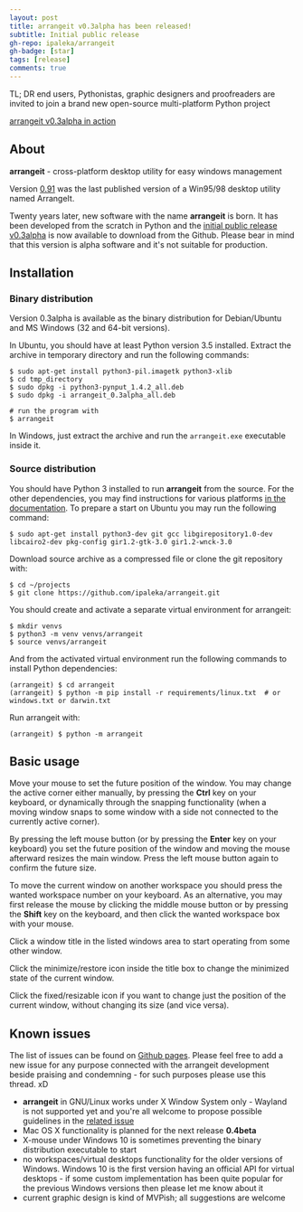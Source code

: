 ```yaml
---
layout: post
title: arrangeit v0.3alpha has been released!
subtitle: Initial public release
gh-repo: ipaleka/arrangeit
gh-badge: [star]
tags: [release]
comments: true
---
```

TL; DR end users, Pythonistas, graphic designers and proofreaders are invited to join a brand new open-source multi-platform Python project

[arrangeit v0.3alpha in action](https://vimeo.com/351440620)

## About

**arrangeit** - cross-platform desktop utility for easy windows management

Version [0.91](https://github.com/ipaleka/arrangeit/tree/master/assets) was the last published version of a Win95/98 desktop utility named ArrangeIt.

Twenty years later, new software with the name **arrangeit** is born. It has been developed from the scratch in Python and the [initial public release v0.3alpha](https://github.com/ipaleka/arrangeit/releases/tag/v0.3alpha) is now available to download from the Github. Please bear in mind that this version is alpha software and it's not suitable for production.

## Installation

### Binary distribution

Version 0.3alpha is available as the binary distribution for Debian/Ubuntu and MS Windows (32 and 64-bit versions).

In Ubuntu, you should have at least Python version 3.5 installed. Extract the archive in temporary directory and run the following commands:

    $ sudo apt-get install python3-pil.imagetk python3-xlib
    $ cd tmp_directory
    $ sudo dpkg -i python3-pynput_1.4.2_all.deb
    $ sudo dpkg -i arrangeit_0.3alpha_all.deb

    # run the program with
    $ arrangeit

In Windows, just extract the archive and run the `arrangeit.exe` executable inside it.

### Source distribution

You should have Python 3 installed to run **arrangeit** from the source. For the other dependencies, you may find instructions for various platforms [in the documentation](https://arrangeit.readthedocs.io/en/latest/development.html). To prepare a start on Ubuntu you may run the following command:

    $ sudo apt-get install python3-dev git gcc libgirepository1.0-dev libcairo2-dev pkg-config gir1.2-gtk-3.0 gir1.2-wnck-3.0

Download source archive as a compressed file or clone the git repository with:

    $ cd ~/projects
    $ git clone https://github.com/ipaleka/arrangeit.git

You should create and activate a separate virtual environment for arrangeit:

    $ mkdir venvs
    $ python3 -m venv venvs/arrangeit
    $ source venvs/arrangeit

And from the activated virtual environment run the following commands to install Python dependencies:

    (arrangeit) $ cd arrangeit
    (arrangeit) $ python -m pip install -r requirements/linux.txt  # or windows.txt or darwin.txt

Run arrangeit with:

    (arrangeit) $ python -m arrangeit


## Basic usage

Move your mouse to set the future position of the window. You may change the active
corner either manually, by pressing the **Ctrl** key on your keyboard, or dynamically
through the snapping functionality (when a moving window snaps to some window with a
side not connected to the currently active corner).

By pressing the left mouse button (or by pressing the **Enter** key on your keyboard)
you set the future position of the window and moving the mouse afterward resizes the
main window. Press the left mouse button again to confirm the future size.

To move the current window on another workspace you should press the wanted workspace
number on your keyboard. As an alternative, you may first release the mouse by
clicking the middle mouse button or by pressing the **Shift** key on the keyboard, and
then click the wanted workspace box with your mouse.

Click a window title in the listed windows area to start operating from some other
window.

Click the minimize/restore icon inside the title box to change the minimized state of the current window.

Click the fixed/resizable icon if you want to change just the position of the current window, without changing its size (and vice versa).

## Known issues

The list of issues can be found on [Github pages](https://github.com/ipaleka/arrangeit/issues). Please feel free to add a new issue for any purpose connected with the arrangeit development beside praising and condemning - for such purposes please use this thread. xD

- **arrangeit** in GNU/Linux works under X Window System only - Wayland is not supported yet and you're all welcome to propose possible guidelines in the [related issue](https://github.com/ipaleka/arrangeit/issues/5)
- Mac OS X functionality is planned for the next release **0.4beta**
- X-mouse under Windows 10 is sometimes preventing the binary distribution executable to start
- no workspaces/virtual desktops functionality for the older versions of Windows. Windows 10 is the first version having an official API for virtual desktops -  if some custom implementation has been quite popular for the previous Windows versions then please let me know about it
- current graphic design is kind of MVPish; all suggestions are welcome



[v0.3alpha]: https://github.com/ipaleka/arrangeit/releases/tag/v0.3alpha
[jekyll-gh]:   https://github.com/jekyll/jekyll
[jekyll-talk]: https://talk.jekyllrb.com/
